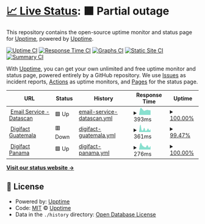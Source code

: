 # [📈 Live Status](https://demo.upptime.js.org): <!--live status--> **🟧 Partial outage**

This repository contains the open-source uptime monitor and status page for [Upptime](https://upptime.js.org), powered by [Upptime](https://github.com/upptime/upptime).

[![Uptime CI](https://github.com/Digifact-FEL/uptime_monitoring/workflows/Uptime%20CI/badge.svg)](https://github.com/Digifact-FEL/uptime_monitoring/actions?query=workflow%3A%22Uptime+CI%22)
[![Response Time CI](https://github.com/Digifact-FEL/uptime_monitoring/workflows/Response%20Time%20CI/badge.svg)](https://github.com/Digifact-FEL/uptime_monitoring/actions?query=workflow%3A%22Response+Time+CI%22)
[![Graphs CI](https://github.com/Digifact-FEL/uptime_monitoring/workflows/Graphs%20CI/badge.svg)](https://github.com/Digifact-FEL/uptime_monitoring/actions?query=workflow%3A%22Graphs+CI%22)
[![Static Site CI](https://github.com/Digifact-FEL/uptime_monitoring/workflows/Static%20Site%20CI/badge.svg)](https://github.com/Digifact-FEL/uptime_monitoring/actions?query=workflow%3A%22Static+Site+CI%22)
[![Summary CI](https://github.com/Digifact-FEL/uptime_monitoring/workflows/Summary%20CI/badge.svg)](https://github.com/Digifact-FEL/uptime_monitoring/actions?query=workflow%3A%22Summary+CI%22)

With [Upptime](https://upptime.js.org), you can get your own unlimited and free uptime monitor and status page, powered entirely by a GitHub repository. We use [Issues](https://github.com/upptime/upptime/issues) as incident reports, [Actions](https://github.com/Digifact-FEL/uptime_monitoring/actions) as uptime monitors, and [Pages](https://demo.upptime.js.org) for the status page.

<!--start: status pages-->
<!-- This summary is generated by Upptime (https://github.com/upptime/upptime) -->
<!-- Do not edit this manually, your changes will be overwritten -->
<!-- prettier-ignore -->
| URL | Status | History | Response Time | Uptime |
| --- | ------ | ------- | ------------- | ------ |
| <img alt="" src="https://icons.duckduckgo.com/ip3/marge.datascan-site.com.ico" height="13"> [Email Service - Datascan](https://marge.datascan-site.com) | 🟩 Up | [email-service-datascan.yml](https://github.com/Digifact-FEL/uptime_monitoring/commits/HEAD/history/email-service-datascan.yml) | <details><summary><img alt="Response time graph" src="./graphs/email-service-datascan/response-time-week.png" height="20"> 393ms</summary><br><a href="https://Digifact-FEL.github.io/uptime_monitoring/history/email-service-datascan"><img alt="Response time 1142" src="https://img.shields.io/endpoint?url=https%3A%2F%2Fraw.githubusercontent.com%2FDigifact-FEL%2Fuptime_monitoring%2FHEAD%2Fapi%2Femail-service-datascan%2Fresponse-time.json"></a><br><a href="https://Digifact-FEL.github.io/uptime_monitoring/history/email-service-datascan"><img alt="24-hour response time 355" src="https://img.shields.io/endpoint?url=https%3A%2F%2Fraw.githubusercontent.com%2FDigifact-FEL%2Fuptime_monitoring%2FHEAD%2Fapi%2Femail-service-datascan%2Fresponse-time-day.json"></a><br><a href="https://Digifact-FEL.github.io/uptime_monitoring/history/email-service-datascan"><img alt="7-day response time 393" src="https://img.shields.io/endpoint?url=https%3A%2F%2Fraw.githubusercontent.com%2FDigifact-FEL%2Fuptime_monitoring%2FHEAD%2Fapi%2Femail-service-datascan%2Fresponse-time-week.json"></a><br><a href="https://Digifact-FEL.github.io/uptime_monitoring/history/email-service-datascan"><img alt="30-day response time 419" src="https://img.shields.io/endpoint?url=https%3A%2F%2Fraw.githubusercontent.com%2FDigifact-FEL%2Fuptime_monitoring%2FHEAD%2Fapi%2Femail-service-datascan%2Fresponse-time-month.json"></a><br><a href="https://Digifact-FEL.github.io/uptime_monitoring/history/email-service-datascan"><img alt="1-year response time 903" src="https://img.shields.io/endpoint?url=https%3A%2F%2Fraw.githubusercontent.com%2FDigifact-FEL%2Fuptime_monitoring%2FHEAD%2Fapi%2Femail-service-datascan%2Fresponse-time-year.json"></a></details> | <details><summary><a href="https://Digifact-FEL.github.io/uptime_monitoring/history/email-service-datascan">100.00%</a></summary><a href="https://Digifact-FEL.github.io/uptime_monitoring/history/email-service-datascan"><img alt="All-time uptime 98.03%" src="https://img.shields.io/endpoint?url=https%3A%2F%2Fraw.githubusercontent.com%2FDigifact-FEL%2Fuptime_monitoring%2FHEAD%2Fapi%2Femail-service-datascan%2Fuptime.json"></a><br><a href="https://Digifact-FEL.github.io/uptime_monitoring/history/email-service-datascan"><img alt="24-hour uptime 100.00%" src="https://img.shields.io/endpoint?url=https%3A%2F%2Fraw.githubusercontent.com%2FDigifact-FEL%2Fuptime_monitoring%2FHEAD%2Fapi%2Femail-service-datascan%2Fuptime-day.json"></a><br><a href="https://Digifact-FEL.github.io/uptime_monitoring/history/email-service-datascan"><img alt="7-day uptime 100.00%" src="https://img.shields.io/endpoint?url=https%3A%2F%2Fraw.githubusercontent.com%2FDigifact-FEL%2Fuptime_monitoring%2FHEAD%2Fapi%2Femail-service-datascan%2Fuptime-week.json"></a><br><a href="https://Digifact-FEL.github.io/uptime_monitoring/history/email-service-datascan"><img alt="30-day uptime 99.85%" src="https://img.shields.io/endpoint?url=https%3A%2F%2Fraw.githubusercontent.com%2FDigifact-FEL%2Fuptime_monitoring%2FHEAD%2Fapi%2Femail-service-datascan%2Fuptime-month.json"></a><br><a href="https://Digifact-FEL.github.io/uptime_monitoring/history/email-service-datascan"><img alt="1-year uptime 96.90%" src="https://img.shields.io/endpoint?url=https%3A%2F%2Fraw.githubusercontent.com%2FDigifact-FEL%2Fuptime_monitoring%2FHEAD%2Fapi%2Femail-service-datascan%2Fuptime-year.json"></a></details>
| <img alt="" src="https://icons.duckduckgo.com/ip3/felgtaws.digifact.com.gt.ico" height="13"> [Digifact Guatemala](https://felgtaws.digifact.com.gt) | 🟥 Down | [digifact-guatemala.yml](https://github.com/Digifact-FEL/uptime_monitoring/commits/HEAD/history/digifact-guatemala.yml) | <details><summary><img alt="Response time graph" src="./graphs/digifact-guatemala/response-time-week.png" height="20"> 361ms</summary><br><a href="https://Digifact-FEL.github.io/uptime_monitoring/history/digifact-guatemala"><img alt="Response time 543" src="https://img.shields.io/endpoint?url=https%3A%2F%2Fraw.githubusercontent.com%2FDigifact-FEL%2Fuptime_monitoring%2FHEAD%2Fapi%2Fdigifact-guatemala%2Fresponse-time.json"></a><br><a href="https://Digifact-FEL.github.io/uptime_monitoring/history/digifact-guatemala"><img alt="24-hour response time 360" src="https://img.shields.io/endpoint?url=https%3A%2F%2Fraw.githubusercontent.com%2FDigifact-FEL%2Fuptime_monitoring%2FHEAD%2Fapi%2Fdigifact-guatemala%2Fresponse-time-day.json"></a><br><a href="https://Digifact-FEL.github.io/uptime_monitoring/history/digifact-guatemala"><img alt="7-day response time 361" src="https://img.shields.io/endpoint?url=https%3A%2F%2Fraw.githubusercontent.com%2FDigifact-FEL%2Fuptime_monitoring%2FHEAD%2Fapi%2Fdigifact-guatemala%2Fresponse-time-week.json"></a><br><a href="https://Digifact-FEL.github.io/uptime_monitoring/history/digifact-guatemala"><img alt="30-day response time 799" src="https://img.shields.io/endpoint?url=https%3A%2F%2Fraw.githubusercontent.com%2FDigifact-FEL%2Fuptime_monitoring%2FHEAD%2Fapi%2Fdigifact-guatemala%2Fresponse-time-month.json"></a><br><a href="https://Digifact-FEL.github.io/uptime_monitoring/history/digifact-guatemala"><img alt="1-year response time 571" src="https://img.shields.io/endpoint?url=https%3A%2F%2Fraw.githubusercontent.com%2FDigifact-FEL%2Fuptime_monitoring%2FHEAD%2Fapi%2Fdigifact-guatemala%2Fresponse-time-year.json"></a></details> | <details><summary><a href="https://Digifact-FEL.github.io/uptime_monitoring/history/digifact-guatemala">99.47%</a></summary><a href="https://Digifact-FEL.github.io/uptime_monitoring/history/digifact-guatemala"><img alt="All-time uptime 99.52%" src="https://img.shields.io/endpoint?url=https%3A%2F%2Fraw.githubusercontent.com%2FDigifact-FEL%2Fuptime_monitoring%2FHEAD%2Fapi%2Fdigifact-guatemala%2Fuptime.json"></a><br><a href="https://Digifact-FEL.github.io/uptime_monitoring/history/digifact-guatemala"><img alt="24-hour uptime 99.99%" src="https://img.shields.io/endpoint?url=https%3A%2F%2Fraw.githubusercontent.com%2FDigifact-FEL%2Fuptime_monitoring%2FHEAD%2Fapi%2Fdigifact-guatemala%2Fuptime-day.json"></a><br><a href="https://Digifact-FEL.github.io/uptime_monitoring/history/digifact-guatemala"><img alt="7-day uptime 99.47%" src="https://img.shields.io/endpoint?url=https%3A%2F%2Fraw.githubusercontent.com%2FDigifact-FEL%2Fuptime_monitoring%2FHEAD%2Fapi%2Fdigifact-guatemala%2Fuptime-week.json"></a><br><a href="https://Digifact-FEL.github.io/uptime_monitoring/history/digifact-guatemala"><img alt="30-day uptime 99.88%" src="https://img.shields.io/endpoint?url=https%3A%2F%2Fraw.githubusercontent.com%2FDigifact-FEL%2Fuptime_monitoring%2FHEAD%2Fapi%2Fdigifact-guatemala%2Fuptime-month.json"></a><br><a href="https://Digifact-FEL.github.io/uptime_monitoring/history/digifact-guatemala"><img alt="1-year uptime 99.96%" src="https://img.shields.io/endpoint?url=https%3A%2F%2Fraw.githubusercontent.com%2FDigifact-FEL%2Fuptime_monitoring%2FHEAD%2Fapi%2Fdigifact-guatemala%2Fuptime-year.json"></a></details>
| <img alt="" src="https://icons.duckduckgo.com/ip3/tf.digifact.com.pa.ico" height="13"> [Digifact Panama](https://tf.digifact.com.pa) | 🟩 Up | [digifact-panama.yml](https://github.com/Digifact-FEL/uptime_monitoring/commits/HEAD/history/digifact-panama.yml) | <details><summary><img alt="Response time graph" src="./graphs/digifact-panama/response-time-week.png" height="20"> 276ms</summary><br><a href="https://Digifact-FEL.github.io/uptime_monitoring/history/digifact-panama"><img alt="Response time 324" src="https://img.shields.io/endpoint?url=https%3A%2F%2Fraw.githubusercontent.com%2FDigifact-FEL%2Fuptime_monitoring%2FHEAD%2Fapi%2Fdigifact-panama%2Fresponse-time.json"></a><br><a href="https://Digifact-FEL.github.io/uptime_monitoring/history/digifact-panama"><img alt="24-hour response time 269" src="https://img.shields.io/endpoint?url=https%3A%2F%2Fraw.githubusercontent.com%2FDigifact-FEL%2Fuptime_monitoring%2FHEAD%2Fapi%2Fdigifact-panama%2Fresponse-time-day.json"></a><br><a href="https://Digifact-FEL.github.io/uptime_monitoring/history/digifact-panama"><img alt="7-day response time 276" src="https://img.shields.io/endpoint?url=https%3A%2F%2Fraw.githubusercontent.com%2FDigifact-FEL%2Fuptime_monitoring%2FHEAD%2Fapi%2Fdigifact-panama%2Fresponse-time-week.json"></a><br><a href="https://Digifact-FEL.github.io/uptime_monitoring/history/digifact-panama"><img alt="30-day response time 316" src="https://img.shields.io/endpoint?url=https%3A%2F%2Fraw.githubusercontent.com%2FDigifact-FEL%2Fuptime_monitoring%2FHEAD%2Fapi%2Fdigifact-panama%2Fresponse-time-month.json"></a><br><a href="https://Digifact-FEL.github.io/uptime_monitoring/history/digifact-panama"><img alt="1-year response time 331" src="https://img.shields.io/endpoint?url=https%3A%2F%2Fraw.githubusercontent.com%2FDigifact-FEL%2Fuptime_monitoring%2FHEAD%2Fapi%2Fdigifact-panama%2Fresponse-time-year.json"></a></details> | <details><summary><a href="https://Digifact-FEL.github.io/uptime_monitoring/history/digifact-panama">100.00%</a></summary><a href="https://Digifact-FEL.github.io/uptime_monitoring/history/digifact-panama"><img alt="All-time uptime 59.19%" src="https://img.shields.io/endpoint?url=https%3A%2F%2Fraw.githubusercontent.com%2FDigifact-FEL%2Fuptime_monitoring%2FHEAD%2Fapi%2Fdigifact-panama%2Fuptime.json"></a><br><a href="https://Digifact-FEL.github.io/uptime_monitoring/history/digifact-panama"><img alt="24-hour uptime 100.00%" src="https://img.shields.io/endpoint?url=https%3A%2F%2Fraw.githubusercontent.com%2FDigifact-FEL%2Fuptime_monitoring%2FHEAD%2Fapi%2Fdigifact-panama%2Fuptime-day.json"></a><br><a href="https://Digifact-FEL.github.io/uptime_monitoring/history/digifact-panama"><img alt="7-day uptime 100.00%" src="https://img.shields.io/endpoint?url=https%3A%2F%2Fraw.githubusercontent.com%2FDigifact-FEL%2Fuptime_monitoring%2FHEAD%2Fapi%2Fdigifact-panama%2Fuptime-week.json"></a><br><a href="https://Digifact-FEL.github.io/uptime_monitoring/history/digifact-panama"><img alt="30-day uptime 100.00%" src="https://img.shields.io/endpoint?url=https%3A%2F%2Fraw.githubusercontent.com%2FDigifact-FEL%2Fuptime_monitoring%2FHEAD%2Fapi%2Fdigifact-panama%2Fuptime-month.json"></a><br><a href="https://Digifact-FEL.github.io/uptime_monitoring/history/digifact-panama"><img alt="1-year uptime 99.99%" src="https://img.shields.io/endpoint?url=https%3A%2F%2Fraw.githubusercontent.com%2FDigifact-FEL%2Fuptime_monitoring%2FHEAD%2Fapi%2Fdigifact-panama%2Fuptime-year.json"></a></details>

<!--end: status pages-->

[**Visit our status website →**](https://demo.upptime.js.org)

## 📄 License

- Powered by: [Upptime](https://github.com/upptime/upptime)
- Code: [MIT](./LICENSE) © [Upptime](https://upptime.js.org)
- Data in the `./history` directory: [Open Database License](https://opendatacommons.org/licenses/odbl/1-0/)
